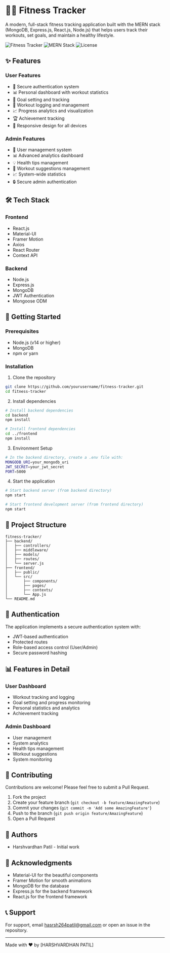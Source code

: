 # 🏋️‍♂️ Fitness Tracker

A modern, full-stack fitness tracking application built with the MERN stack (MongoDB, Express.js, React.js, Node.js) that helps users track their workouts, set goals, and maintain a healthy lifestyle.

![Fitness Tracker](https://img.shields.io/badge/Fitness-Tracker-blue)
![MERN Stack](https://img.shields.io/badge/MERN-Stack-green)
![License](https://img.shields.io/badge/License-MIT-yellow)

## ✨ Features

### User Features
- 🔐 Secure authentication system
- 📊 Personal dashboard with workout statistics
- 🎯 Goal setting and tracking
- 💪 Workout logging and management
- 📈 Progress analytics and visualization
- 🏆 Achievement tracking
- 📱 Responsive design for all devices

### Admin Features
- 👥 User management system
- 📊 Advanced analytics dashboard
- 💡 Health tips management
- 🔄 Workout suggestions management
- 📈 System-wide statistics
- 🔒 Secure admin authentication

## 🛠️ Tech Stack

### Frontend
- React.js
- Material-UI
- Framer Motion
- Axios
- React Router
- Context API

### Backend
- Node.js
- Express.js
- MongoDB
- JWT Authentication
- Mongoose ODM

## 🚀 Getting Started

### Prerequisites
- Node.js (v14 or higher)
- MongoDB
- npm or yarn

### Installation

1. Clone the repository
```bash
git clone https://github.com/yourusername/fitness-tracker.git
cd fitness-tracker
```

2. Install dependencies
```bash
# Install backend dependencies
cd backend
npm install

# Install frontend dependencies
cd ../frontend
npm install
```

3. Environment Setup
```bash
# In the backend directory, create a .env file with:
MONGODB_URI=your_mongodb_uri
JWT_SECRET=your_jwt_secret
PORT=5000
```

4. Start the application
```bash
# Start backend server (from backend directory)
npm start

# Start frontend development server (from frontend directory)
npm start
```

## 📁 Project Structure

```
fitness-tracker/
├── backend/
│   ├── controllers/
│   ├── middleware/
│   ├── models/
│   ├── routes/
│   └── server.js
├── frontend/
│   ├── public/
│   └── src/
│       ├── components/
│       ├── pages/
│       ├── contexts/
│       └── App.js
└── README.md
```

## 🔐 Authentication

The application implements a secure authentication system with:
- JWT-based authentication
- Protected routes
- Role-based access control (User/Admin)
- Secure password hashing

## 📊 Features in Detail

### User Dashboard
- Workout tracking and logging
- Goal setting and progress monitoring
- Personal statistics and analytics
- Achievement tracking

### Admin Dashboard
- User management
- System analytics
- Health tips management
- Workout suggestions
- System monitoring

## 🤝 Contributing

Contributions are welcome! Please feel free to submit a Pull Request.

1. Fork the project
2. Create your feature branch (`git checkout -b feature/AmazingFeature`)
3. Commit your changes (`git commit -m 'Add some AmazingFeature'`)
4. Push to the branch (`git push origin feature/AmazingFeature`)
5. Open a Pull Request


## 👥 Authors

- Harshvardhan Patil - Initial work

## 🙏 Acknowledgments

- Material-UI for the beautiful components
- Framer Motion for smooth animations
- MongoDB for the database
- Express.js for the backend framework
- React.js for the frontend framework

## 📞 Support

For support, email hasrsh264patil@gmail.com or open an issue in the repository.

---

Made with ❤️ by [HARSHVARDHAN PATIL] 
